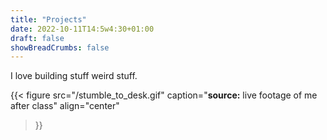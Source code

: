 ```yaml
---
title: "Projects"
date: 2022-10-11T14:5w4:30+01:00
draft: false
showBreadCrumbs: false
---
```


I love building stuff weird stuff.

{{< figure
    src="/stumble_to_desk.gif"
    caption="**source:** live footage of me after class"
    align="center"
>}}
